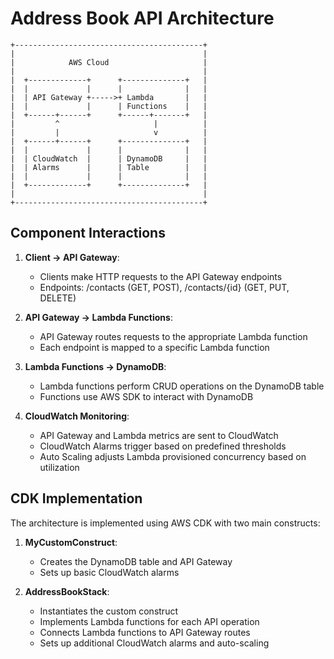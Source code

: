 # Address Book API Architecture

```
+------------------------------------------+
|                                          |
|            AWS Cloud                     |
|                                          |
|  +-------------+      +--------------+   |
|  |             |      |              |   |
|  | API Gateway +----->+ Lambda       |   |
|  |             |      | Functions    |   |
|  +------+------+      +------+-------+   |
|         ^                     |          |
|         |                     v          |
|  +------+------+      +--------------+   |
|  |             |      |              |   |
|  | CloudWatch  |      | DynamoDB     |   |
|  | Alarms      |      | Table        |   |
|  |             |      |              |   |
|  +-------------+      +--------------+   |
|                                          |
+------------------------------------------+

```

## Component Interactions

1. **Client → API Gateway**: 
   - Clients make HTTP requests to the API Gateway endpoints
   - Endpoints: /contacts (GET, POST), /contacts/{id} (GET, PUT, DELETE)

2. **API Gateway → Lambda Functions**:
   - API Gateway routes requests to the appropriate Lambda function
   - Each endpoint is mapped to a specific Lambda function

3. **Lambda Functions → DynamoDB**:
   - Lambda functions perform CRUD operations on the DynamoDB table
   - Functions use AWS SDK to interact with DynamoDB

4. **CloudWatch Monitoring**:
   - API Gateway and Lambda metrics are sent to CloudWatch
   - CloudWatch Alarms trigger based on predefined thresholds
   - Auto Scaling adjusts Lambda provisioned concurrency based on utilization

## CDK Implementation

The architecture is implemented using AWS CDK with two main constructs:

1. **MyCustomConstruct**: 
   - Creates the DynamoDB table and API Gateway
   - Sets up basic CloudWatch alarms

2. **AddressBookStack**:
   - Instantiates the custom construct
   - Implements Lambda functions for each API operation
   - Connects Lambda functions to API Gateway routes
   - Sets up additional CloudWatch alarms and auto-scaling
